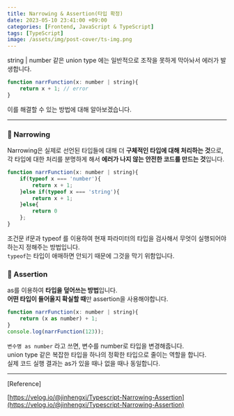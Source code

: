 ```yaml
---
title: Narrowing & Assertion(타입 확정)
date: 2023-05-10 23:41:00 +09:00
categories: [Frontend, JavaScript & TypeScript]
tags: [TypeScript]
image: /assets/img/post-cover/ts-img.png
---
```


string | number 같은 union type 에는 일반적으로 조작을 못하게 막아놔서 에러가 발생합니다.

```js
function narrFunction(x: number | string){
    return x + 1; // error
}
```

이를 해결할 수 있는 방법에 대해 알아보겠습니다.

---

### 📌 Narrowing

Narrowing은 실제로 선언된 타입들에 대해 더 **구체적인 타입에 대해 처리하는 것**으로,  
각 타입에 대한 처리를 분명하게 해서 **에러가 나지 않는 안전한 코드를 만드는 것**입니다.

```js
function narrFunction(x: number | string){
    if(typeof x === 'number'){
        return x + 1;
    }else if(typeof x === 'string'){
        return x + 1;
    }else{
        return 0
    };
}
```

조건문 if문과 typeof 를 이용하여 현재 파라미터의 타입을 검사해서 무엇이 실행되어야 하는지 정해주는 방법입니다.  
`typeof`는 타입이 애매하면 안되기 때문에 그것을 막기 위함입니다.

### 📌 Assertion

as를 이용하여 **타입을 덮어쓰는 방법**입니다.  
**어떤 타입이 들어올지 확실할 때**만 assertion을 사용해야합니다.

```js
function narrFunction(x: number | string){
    return (x as number) + 1;
}
console.log(narrFunction(123));
```

`변수명 as number` 라고 쓰면, 변수를 number로 타입을 변경해줍니다.  
union type 같은 복잡한 타입을 하나의 정확한 타입으로 줄이는 역할을 합니다.  
실제 코드 실행 결과는 as가 있을 때나 없을 때나 동일합니다.

---

\[Reference\]

[https://velog.io/@jinhengxi/Typescript-Narrowing-Assertion](https://velog.io/@jinhengxi/Typescript-Narrowing-Assertion)